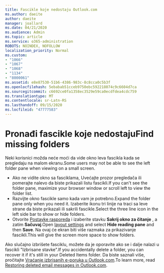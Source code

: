 ```yaml
---
title: Fascikle koje nedostaju Outlook.com
ms.author: daeite
author: daeite
manager: joallard
ms.date: 04/21/2020
ms.audience: Admin
ms.topic: article
ms.service: o365-administration
ROBOTS: NOINDEX, NOFOLLOW
localization_priority: Normal
ms.custom:
- "1066"
- "1067"
- "1068"
- "1134"
- "8000061"
ms.assetid: e8e87530-51b6-4386-983c-8c8cca0c5b3f
ms.openlocfilehash: 5ebabab51cceb9750ebc592218074c9c6604d7ca
ms.sourcegitcommit: c6692ce0fa1358ec3529e59ca0ecdfdea4cdc759
ms.translationtype: MT
ms.contentlocale: sr-Latn-RS
ms.lasthandoff: 09/15/2020
ms.locfileid: "47777583"
---
```

# <a name="find-missing-folders"></a><span data-ttu-id="04931-102">Pronađi fascikle koje nedostaju</span><span class="sxs-lookup"><span data-stu-id="04931-102">Find missing folders</span></span>

<span data-ttu-id="04931-103">Neki korisnici možda neće moći da vide okno leva fascikla kada se pregledaju na malom ekranu.</span><span class="sxs-lookup"><span data-stu-id="04931-103">Some users may not be able to see the left folder pane when viewing on a small screen.</span></span>

- <span data-ttu-id="04931-104">Ako ne vidite okno sa fasciklama, Uvećajte prozor pregledača ili pomerajte nalevo da biste prikazali listu fascikli.</span><span class="sxs-lookup"><span data-stu-id="04931-104">If you can't see the folder pane, maximize your browser window or scroll left to view the folder list.</span></span>
- <span data-ttu-id="04931-105">Razvijte okno fascikle samo kada vam je potrebno.</span><span class="sxs-lookup"><span data-stu-id="04931-105">Expand the folder pane only when you need it.</span></span> <span data-ttu-id="04931-106">Izaberite ikonu tri linije na traci sa leve strane da biste prikazali ili sakrili fascikle.</span><span class="sxs-lookup"><span data-stu-id="04931-106">Select the three line icon in the left side bar to show or hide folders.</span></span>
- <span data-ttu-id="04931-107">Otvorite [Postavke rasporeda](https://outlook.live.com/mail/options/mail/layout) i izaberite stavku **Sakrij okno za čitanje** , a zatim **Sačuvaj**.</span><span class="sxs-lookup"><span data-stu-id="04931-107">Open [layout settings](https://outlook.live.com/mail/options/mail/layout) and select **Hide reading pane** and then **Save**.</span></span> <span data-ttu-id="04931-108">Na ovaj će ekran biti više razmaka za prikazivanje fascikli.</span><span class="sxs-lookup"><span data-stu-id="04931-108">This will give the screen more space to show folders.</span></span>

<span data-ttu-id="04931-109">Ako slučajno izbrišete fasciklu, možete da je oporavite ako se i dalje nalazi u fascikli "Izbrisane stavke".</span><span class="sxs-lookup"><span data-stu-id="04931-109">If you accidentally delete a folder, you can recover it if it's still in your Deleted Items folder.</span></span> <span data-ttu-id="04931-110">Da biste saznali više, pročitajte [Vraćanje izbrisanih e-poruka u Outlook.com](https://support.office.com/article/cf06ab1b-ae0b-418c-a4d9-4e895f83ed50).</span><span class="sxs-lookup"><span data-stu-id="04931-110">To learn more, read [Restoring deleted email messages in Outlook.com](https://support.office.com/article/cf06ab1b-ae0b-418c-a4d9-4e895f83ed50).</span></span>
